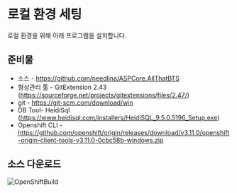 # 로컬 환경 세팅
로컬 환경을 위해 아래 프로그램을 설치합니다.

## 준비물
* 소스 - https://github.com/needlina/ASPCore.AllThatBTS
* 형상관리 툴 - GitExtension 2.43 (https://sourceforge.net/projects/gitextensions/files/2.47/)
* git - https://git-scm.com/download/win
* DB Tool- HeidiSql (https://www.heidisql.com/installers/HeidiSQL_9.5.0.5196_Setup.exe)
* Openshift CLI - https://github.com/openshift/origin/releases/download/v3.11.0/openshift-origin-client-tools-v3.11.0-0cbc58b-windows.zip

## 소스 다운로드
![OpenShiftBuild](https://www.dropbox.com/s/b8xp6hbxhnc6bak/editbuildbranch-2.PNG?dl=1)
